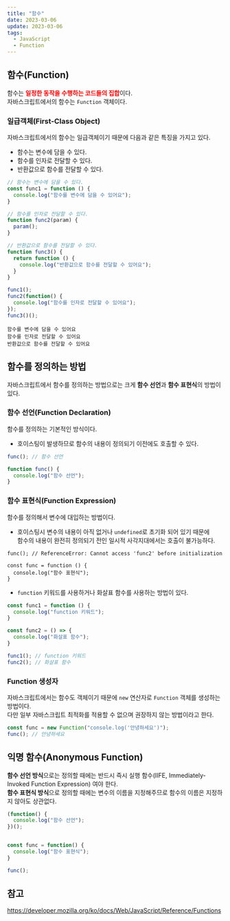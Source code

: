 ```yaml
---
title: "함수"
date: 2023-03-06
update: 2023-03-06
tags:
  - JavaScript
  - Function
---
```


## 함수(Function)
함수는 <b style="color: red">일정한 동작을 수행하는 코드들의 집합</b>이다.  
자바스크립트에서의 함수는 `Function` 객체이다.

### 일급객체(First-Class Object)
자바스크립트에서의 함수는 일급객체이기 때문에 다음과 같은 특징을 가지고 있다.
- 함수는 변수에 담을 수 있다.
- 함수를 인자로 전달할 수 있다.
- 반환값으로 함수를 전달할 수 있다.

```js
// 함수는 변수에 담을 수 있다.
const func1 = function () {
  console.log("함수를 변수에 담을 수 있어요");
}

// 함수를 인자로 전달할 수 있다.
function func2(param) {
  param();
}

// 반환값으로 함수를 전달할 수 있다.
function func3() {
  return function () {
    console.log("반환값으로 함수를 전달할 수 있어요");
  }
}

func1();
func2(function() {
  console.log("함수를 인자로 전달할 수 있어요");
});
func3()();
```

```
함수를 변수에 담을 수 있어요
함수를 인자로 전달할 수 있어요
반환값으로 함수를 전달할 수 있어요
```

## 함수를 정의하는 방법
자바스크립트에서 함수를 정의하는 방법으로는 크게 <b>함수 선언</b>과 <b>함수 표현식</b>의 방법이 있다. 

### 함수 선언(Function Declaration)
함수를 정의하는 기본적인 방식이다.  
- 호이스팅이 발생하므로 함수의 내용이 정의되기 이전에도 호출할 수 있다.

```js
func(); // 함수 선언

function func() {
  console.log("함수 선언");
}
```

### 함수 표현식(Function Expression)
함수를 정의해서 변수에 대입하는 방법이다.  
- 호이스팅시 변수의 내용이 아직 없거나 `undefined`로 초기화 되어 있기 때문에  
함수의 내용이 완전히 정의되기 전인 일시적 사각지대에서는 호출이 불가능하다.

```js{}
func(); // ReferenceError: Cannot access 'func2' before initialization

const func = function () {
  console.log("함수 표현식");
}
```

- `function` 키워드를 사용하거나 화살표 함수를 사용하는 방법이 있다.

```js
const func1 = function () {
  console.log("function 키워드");
}

const func2 = () => {
  console.log("화살표 함수");
}

func1(); // function 키워드
func2(); // 화살표 함수
```

### Function 생성자
자바스크립트에서는 함수도 객체이기 때문에 `new` 연산자로 `Function` 객체를 생성하는 방법이다.  
다만 일부 자바스크립트 최적화를 적용할 수 없으며 권장하지 않는 방법이라고 한다.  
```js
const func = new Function("console.log('안녕하세요')");
func(); // 안녕하세요
```

## 익명 함수(Anonymous Function)
<b>함수 선언 방식</b>으로는 정의할 때에는 반드시 즉시 실행 함수(IIFE, Immediately-Invoked Function Expression) 여야 한다.  
<b>함수 표현식 방식</b>으로 정의할 때에는 변수의 이름을 지정해주므로 함수의 이름은 지정하지 않아도 상관없다.
```js
(function() {
  console.log("함수 선언");
})();


const func = function() {
  console.log("함수 표현식");
}

func();
```

## 참고
https://developer.mozilla.org/ko/docs/Web/JavaScript/Reference/Functions
